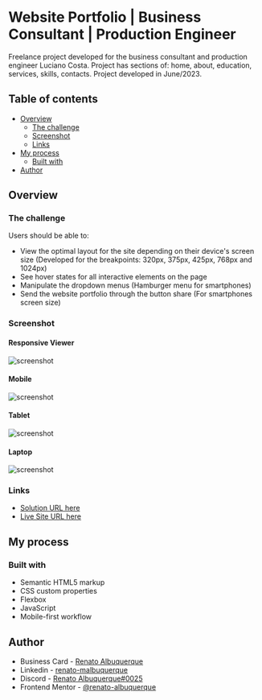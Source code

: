 # Website Portfolio | Business Consultant | Production Engineer

Freelance project developed for the business consultant and production engineer Luciano Costa. Project has sections of: home, about, education, services, skills, contacts. Project developed in June/2023.

## Table of contents

- [Overview](#overview)
  - [The challenge](#the-challenge)
  - [Screenshot](#screenshot)
  - [Links](#links)
- [My process](#my-process)
  - [Built with](#built-with)
- [Author](#author)

## Overview

### The challenge

Users should be able to:

- View the optimal layout for the site depending on their device's screen size (Developed for the breakpoints: 320px, 375px, 425px, 768px and 1024px)
- See hover states for all interactive elements on the page
- Manipulate the dropdown menus (Hamburger menu for smartphones)
- Send the website portfolio through the button share (For smartphones screen size)

### Screenshot

#### Responsive Viewer
![screenshot](files/screencapture-allscreens.png)

#### Mobile
![screenshot](files/screencapture-mobile.png)

#### Tablet
![screenshot](files/screencapture-tablet.png)

#### Laptop
![screenshot](files/screencapture-laptop.png)

### Links

- [Solution URL here](https://github.com/renato-albuquerque/lc-portfolio)
- [Live Site URL here](https://portfolio-lucianocosta.vercel.app/)

## My process

### Built with

- Semantic HTML5 markup
- CSS custom properties
- Flexbox
- JavaScript
- Mobile-first workflow

## Author

- Business Card - [Renato Albuquerque](https://portfolio-renatoalbuquerque.vercel.app/)
- Linkedin - [renato-malbuquerque](https://www.linkedin.com/in/renato-malbuquerque/)
- Discord - [Renato Albuquerque#0025](https://discordapp.com/users/992621595547938837)
- Frontend Mentor - [@renato-albuquerque](https://www.frontendmentor.io/profile/renato-albuquerque)